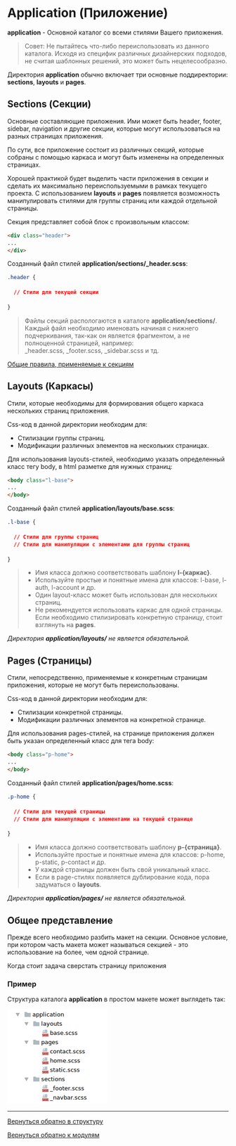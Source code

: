 # Application (Приложение)

**application** - Основной каталог со всеми стилями Вашего приложения.

>Совет: Не пытайтесь что-либо переиспользовать из данного каталога.
Исходя из специфик различных дизайнерских подходов, не считая шаблонных решений,
это может быть нецелесообразно.

Директория **application** обычно включает три основные поддиректории:
**sections**, **layouts** и **pages**.


## Sections (Секции)

Основные составляющие приложения. Ими может быть header, footer, sidebar,
navigation и другие секции, которые могут использоваться на разных страницах
приложения.

По сути, все приложение состоит из различных секций, которые собраны с помощью 
каркаса и могут быть изменены на определенных страницах.

Хорошей практикой будет выделить части приложения в секции и сделать их
максимально переиспользуемыми в рамках текущего проекта.
С использованием **layouts** и **pages** появляется возможность манипулировать
стилями для группы страниц или каждой отдельной страницы.

Секция представляет собой блок с произвольным классом:

```html
<div class="header">
...
</div>
```

Созданный файл стилей **application/sections/_header.scss**:

```css
.header {

  // Стили для текущей секции

}
```

> Файлы секций распологаются в каталоге **application/sections/**. 
Каждый файл необходимо именовать начиная с нижнего подчеркивания, 
так-как он является фрагментом, а не полноценной страницей, например: <br>
_header.scss, _footer.scss, _sidebar.scss и тд.


[Общие правила, применяемые к секциям](./total-rules.md#Sections)


## Layouts (Каркасы)

Стили, которые необходимы для формирования общего каркаса нескольких страниц
приложения.

Css-код в данной директории необходим для:

* Стилизации группы страниц.
* Модификации различных элементов на нескольких страницах.

Для использования layouts-стилей, необходимо указать определенный класс тегу body,
в html разметке для нужных страниц:

```html
<body class="l-base">
...
</body>
```

Созданный файл стилей **application/layouts/base.scss**:

```css
.l-base {

  // Стили для группы страниц
  // Стили для манипуляции с элементами для группы страниц

}
```


> * Имя класса должно соответствовать шаблону **l-{каркас}**.
> * Используйте простые и понятные имена для классов: l-base, l-auth, l-account и др.
> * Один layout-класс может быть использован для нескольких страниц.
> * Не рекомендуется использовать каркас для одной страницы. Если необходимо
стилизировать конкретную страницу, стоит взглянуть на **pages**.


*Директория **application/layouts/** не является обязательной.*


## Pages (Страницы)

Стили, непосредственно, применяемые к конкретным страницам приложения, которые
не могут быть переиспользованы.

Css-код в данной директории необходим для:

* Стилизации конкретной страницы.
* Модификации различных элементов на конкретной странице.

Для использования pages-стилей, на странице приложения должен быть
указан определенный класс для тега body:

```html
<body class="p-home">
...
</body>
```

Созданный файл стилей **application/pages/home.scss**:

```css
.p-home {

  // Стили для текущей страницы
  // Стили для манипуляции с элементами на текущей странице

}
```


> * Имя класса должно соответствовать шаблону **p-{страница}**.
> * Используйте простые и понятные имена для классов: p-home, p-static, p-contact и др.
> * У каждой страницы должен быть свой уникальный класс.
> * Если в page-стилях появляется дублирование кода, пора задуматься о **layouts**.


*Директория **application/pages/** не является обязательной.*


## Общее представление

Прежде всего необходимо разбить макет на секции. Основное условие, при котором 
часть макета может называться секцией - это использование на более, чем одной странице.



Когда стоит задача сверстать страницу приложения 







### Пример

Структура каталога **application** в простом макете может выглядеть так:

![Application example](../_images/example_application.png)

--------

[Вернуться обратно в структуру](./structure.md)

[Вернуться обратно к модулям](./upCss-modules.md)
